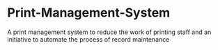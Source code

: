 # Print-Management-System
A print management system to reduce the work of printing staff and an initiative to automate the process of record maintenance
